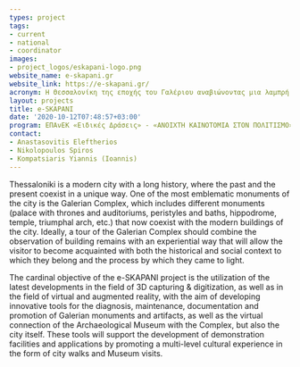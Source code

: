 ```yaml
---
types: project
tags:
- current
- national
- coordinator
images:
- project_logos/eskapani-logo.png
website_name: e-skapani.gr
website_link: https://e-skapani.gr/
acronym: Η Θεσσαλονίκη της εποχής του Γαλέριου αναβιώνοντας μια λαμπρή ιστορική περίοδο της πόλης, με οδηγούς τη διεπιστημονική έρευνα και τις τεχνολογίες αιχμής
layout: projects
title: e-SKAPANI
date: '2020-10-12T07:48:57+03:00'
program: ΕΠΑνΕΚ «Ειδικές Δράσεις» - «ΑΝΟΙΧΤΗ ΚΑΙΝΟΤΟΜΙΑ ΣΤΟΝ ΠΟΛΙΤΙΣΜΟ»
contact:
- Anastasovitis Eleftherios
- Nikolopoulos Spiros
- Kompatsiaris Yiannis (Ioannis)
---
```

<p>
Thessaloniki is a modern city with a long history, where the past and the present coexist in a unique way. One of the most emblematic monuments of the city is the Galerian Complex, which includes different monuments (palace with thrones and auditoriums, peristyles and baths, hippodrome, temple, triumphal arch, etc.) that now coexist with the modern buildings of the city. Ideally, a tour of the Galerian Complex should combine the observation of building remains with an experiential way that will allow the visitor to become acquainted with both the historical and social context to which they belong and the process by which they came to light.
</p>
<p>
The cardinal objective of the e-SKAPANI project is the utilization of the latest developments in the field of 3D capturing & digitization, as well as in the field of virtual and augmented reality, with the aim of developing innovative tools for the diagnosis, maintenance, documentation and promotion of Galerian monuments and artifacts, as well as the virtual connection of the Archaeological Museum with the Complex, but also the city itself. These tools will support the development of demonstration facilities and applications by promoting a multi-level cultural experience in the form of city walks and Museum visits.
</p>
